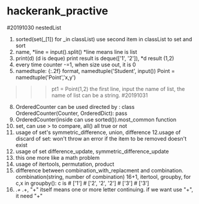 # hackerank_practive
#20191030
nestedList 
1. sorted(set(_[1]) for _in classList) use second item in classList to set and sort
2. name, *line = input().split() *line means line is list
3. print(d) (d is deque) print result is deque(['1', '2']), *d result (1,2)
5. every time counter -=1, when size use out, it is 0
6. namedtuple: {:.2f} format, namedtuple('Student', input()) Point = namedtuple('Point','x,y')
>>> pt1 = Point(1,2)
the first line, input the name of list, the name of list can be a string. 
#20191031
8. OrderedCounter can be used directed by : 
class OrderedCounter(Counter, OrderedDict):
    pass
9. OrderedCounter(inside can use sorted()).most_common function
10. set, can use > to compare, all() all true or not
11. usage of set's symmetric_difference, union, difference
12.usage of discard of set: won't throw an error if the item to be removed doesn't exist
13. usage of set difference_update, symmetric_difference_update
14. this one more like a math problem
15. usage of itertools, permutation, product
16. difference between combination_with_replacment and combination. combination(string, number of combination)
16+1, itertool, groupby, for c,x in groupby(): c is # ['1'] # ['2', '2', '2'] # ['3'] # ['3']
18. .*\+ .*+, "+" itself means one or more letter continuing. if we want use "+", it need "\+"
